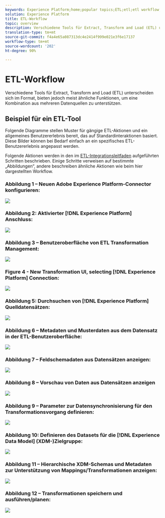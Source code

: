 ```yaml
---
keywords: Experience Platform;home;popular topics;ETL;etl;etl workflow;ETL workflow
solution: Experience Platform
title: ETL-Workflow
topic: overview
description: Verschiedene Tools für Extract, Transform and Load (ETL) unterscheiden sich im Format, bieten jedoch meist ähnliche Funktionen, um eine Kombination aus mehreren Datenquellen zu unterstützen.
translation-type: tm+mt
source-git-commit: f4a4e65a087313dc4e2414f999e021e3f6e17137
workflow-type: tm+mt
source-wordcount: '202'
ht-degree: 90%

---
```



# ETL-Workflow

Verschiedene Tools für Extract, Transform and Load (ETL) unterscheiden sich im Format, bieten jedoch meist ähnliche Funktionen, um eine Kombination aus mehreren Datenquellen zu unterstützen.

## Beispiel für ein ETL-Tool

Folgende Diagramme stellen Muster für gängige ETL-Aktionen und ein allgemeines Benutzererlebnis bereit, das auf Standardinteraktionen basiert. Diese Bilder können bei Bedarf einfach an ein spezifisches ETL-Benutzererlebnis angepasst werden.

Folgende Aktionen werden in den im [ETL-Integrationsleitfaden](home.md) aufgeführten Schritten beschrieben. Einige Schritte verweisen auf bestimmte „Abbildungen“, andere beschreiben ähnliche Aktionen wie beim hier dargestellten Workflow.

### Abbildung 1 – Neuen Adobe Experience Platform-Connector konfigurieren:

![](images/image2.png)

### Abbildung 2: Aktivierter [!DNL Experience Platform] Anschluss:

![](images/image3.png)

### Abbildung 3 – Benutzeroberfläche von ETL Transformation Management:

![](images/image4.png)

### Figure 4 - New Transformation UI, selecting [!DNL Experience Platform] Connection:

![](images/image5.png)

### Abbildung 5: Durchsuchen von [!DNL Experience Platform] Quelldatensätzen:

![](images/image6.png)

### Abbildung 6 – Metadaten und Musterdaten aus dem Datensatz in der ETL-Benutzeroberfläche:

![](images/image7.png)

### Abbildung 7 – Feldschemadaten aus Datensätzen anzeigen:

![](images/image8.png)

### Abbildung 8 – Vorschau von Daten aus Datensätzen anzeigen

![](images/image9.png)

### Abbildung 9 – Parameter zur Datensynchronisierung für den Transformationsvorgang definieren:

![](images/image10.png)

### Abbildung 10: Definieren des Datasets für die [!DNL Experience Data Model] (XDM-)Zielgruppe:

![](images/image11.png)

### Abbildung 11 – Hierarchische XDM-Schemas und Metadaten zur Unterstützung von Mappings/Transformationen anzeigen:

![](images/image12.png)

### Abbildung 12 – Transformationen speichern und ausführen/planen:

![](images/image13.png)